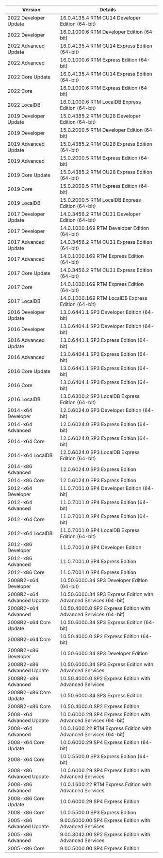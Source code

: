 | Version                           |  Details                                                                      |
| --------------------------------- |  ---------------------------------------------------------------------------- |
| 2022 Developer Update             |  16.0.4135.4 RTM CU14 Developer Edition (64-bit)                              |
| 2022 Developer                    |  16.0.1000.6 RTM Developer Edition (64-bit)                                   |
| 2022 Advanced Update              |  16.0.4135.4 RTM CU14 Express Edition (64-bit)                                |
| 2022 Advanced                     |  16.0.1000.6 RTM Express Edition (64-bit)                                     |
| 2022 Core Update                  |  16.0.4135.4 RTM CU14 Express Edition (64-bit)                                |
| 2022 Core                         |  16.0.1000.6 RTM Express Edition (64-bit)                                     |
| 2022 LocalDB                      |  16.0.1000.6 RTM LocalDB Express Edition (64-bit)                             |
| 2019 Developer Update             |  15.0.4385.2 RTM CU28 Developer Edition (64-bit)                              |
| 2019 Developer                    |  15.0.2000.5 RTM Developer Edition (64-bit)                                   |
| 2019 Advanced Update              |  15.0.4385.2 RTM CU28 Express Edition (64-bit)                                |
| 2019 Advanced                     |  15.0.2000.5 RTM Express Edition (64-bit)                                     |
| 2019 Core Update                  |  15.0.4385.2 RTM CU28 Express Edition (64-bit)                                |
| 2019 Core                         |  15.0.2000.5 RTM Express Edition (64-bit)                                     |
| 2019 LocalDB                      |  15.0.2000.5 RTM LocalDB Express Edition (64-bit)                             |
| 2017 Developer Update             |  14.0.3456.2 RTM CU31 Developer Edition (64-bit)                              |
| 2017 Developer                    |  14.0.1000.169 RTM Developer Edition (64-bit)                                 |
| 2017 Advanced Update              |  14.0.3456.2 RTM CU31 Express Edition (64-bit)                                |
| 2017 Advanced                     |  14.0.1000.169 RTM Express Edition (64-bit)                                   |
| 2017 Core Update                  |  14.0.3456.2 RTM CU31 Express Edition (64-bit)                                |
| 2017 Core                         |  14.0.1000.169 RTM Express Edition (64-bit)                                   |
| 2017 LocalDB                      |  14.0.1000.169 RTM LocalDB Express Edition (64-bit)                           |
| 2016 Developer Update             |  13.0.6441.1 SP3 Developer Edition (64-bit)                                   |
| 2016 Developer                    |  13.0.6404.1 SP3 Developer Edition (64-bit)                                   |
| 2016 Advanced Update              |  13.0.6441.1 SP3 Express Edition (64-bit)                                     |
| 2016 Advanced                     |  13.0.6404.1 SP3 Express Edition (64-bit)                                     |
| 2016 Core Update                  |  13.0.6441.1 SP3 Express Edition (64-bit)                                     |
| 2016 Core                         |  13.0.6404.1 SP3 Express Edition (64-bit)                                     |
| 2016 LocalDB                      |  13.0.6300.2 SP3 LocalDB Express Edition (64-bit)                             |
| 2014-x64 Developer                |  12.0.6024.0 SP3 Developer Edition (64-bit)                                   |
| 2014-x64 Advanced                 |  12.0.6024.0 SP3 Express Edition (64-bit)                                     |
| 2014-x64 Core                     |  12.0.6024.0 SP3 Express Edition (64-bit)                                     |
| 2014-x64 LocalDB                  |  12.0.6024.0 SP3 LocalDB Express Edition (64-bit)                             |
| 2014-x86 Advanced                 |  12.0.6024.0 SP3 Express Edition                                              |
| 2014-x86 Core                     |  12.0.6024.0 SP3 Express Edition                                              |
| 2012-x64 Developer                |  11.0.7001.0 SP4 Developer Edition (64-bit)                                   |
| 2012-x64 Advanced                 |  11.0.7001.0 SP4 Express Edition (64-bit)                                     |
| 2012-x64 Core                     |  11.0.7001.0 SP4 Express Edition (64-bit)                                     |
| 2012-x64 LocalDB                  |  11.0.7001.0 SP4 LocalDB Express Edition (64-bit)                             |
| 2012-x86 Developer                |  11.0.7001.0 SP4 Developer Edition                                            |
| 2012-x86 Advanced                 |  11.0.7001.0 SP4 Express Edition                                              |
| 2012-x86 Core                     |  11.0.7001.0 SP4 Express Edition                                              |
| 2008R2-x64 Developer              |  10.50.6000.34 SP3 Developer Edition (64-bit)                                 |
| 2008R2-x64 Advanced Update        |  10.50.6000.34 SP3 Express Edition with Advanced Services (64-bit)            |
| 2008R2-x64 Advanced               |  10.50.4000.0 SP2 Express Edition with Advanced Services (64-bit)             |
| 2008R2-x64 Core Update            |  10.50.6000.34 SP3 Express Edition (64-bit)                                   |
| 2008R2-x64 Core                   |  10.50.4000.0 SP2 Express Edition (64-bit)                                    |
| 2008R2-x86 Developer              |  10.50.6000.34 SP3 Developer Edition                                          |
| 2008R2-x86 Advanced Update        |  10.50.6000.34 SP3 Express Edition with Advanced Services                     |
| 2008R2-x86 Advanced               |  10.50.4000.0 SP2 Express Edition with Advanced Services                      |
| 2008R2-x86 Core Update            |  10.50.6000.34 SP3 Express Edition                                            |
| 2008R2-x86 Core                   |  10.50.4000.0 SP2 Express Edition                                             |
| 2008-x64 Advanced Update          |  10.0.6000.29 SP4 Express Edition with Advanced Services (64-bit)             |
| 2008-x64 Advanced                 |  10.0.1600.22 RTM Express Edition with Advanced Services (64-bit)             |
| 2008-x64 Core Update              |  10.0.6000.29 SP4 Express Edition (64-bit)                                    |
| 2008-x64 Core                     |  10.0.5500.0 SP3 Express Edition (64-bit)                                     |
| 2008-x86 Advanced Update          |  10.0.6000.29 SP4 Express Edition with Advanced Services                      |
| 2008-x86 Advanced                 |  10.0.1600.22 RTM Express Edition with Advanced Services                      |
| 2008-x86 Core Update              |  10.0.6000.29 SP4 Express Edition                                             |
| 2008-x86 Core                     |  10.0.5500.0 SP3 Express Edition                                              |
| 2005-x86 Advanced Update          |  9.00.5000.00 SP4 Express Edition with Advanced Services                      |
| 2005-x86 Advanced                 |  9.00.3042.00 SP2 Express Edition with Advanced Services                      |
| 2005-x86 Core                     |  9.00.5000.00 SP4 Express Edition                                             |
